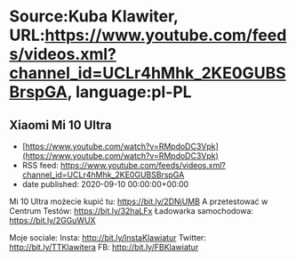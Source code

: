 # Source:Kuba Klawiter, URL:https://www.youtube.com/feeds/videos.xml?channel_id=UCLr4hMhk_2KE0GUBSBrspGA, language:pl-PL

## Xiaomi Mi 10 Ultra
 - [https://www.youtube.com/watch?v=RMpdoDC3Vpk](https://www.youtube.com/watch?v=RMpdoDC3Vpk)
 - RSS feed: https://www.youtube.com/feeds/videos.xml?channel_id=UCLr4hMhk_2KE0GUBSBrspGA
 - date published: 2020-09-10 00:00:00+00:00

Mi 10 Ultra możecie kupić tu: https://bit.ly/2DNjUMB
A przetestować w Centrum Testów: https://bit.ly/32haLFx
Ładowarka samochodowa: https://bit.ly/2GGuWUX

Moje sociale: 
Insta: http://bit.ly/InstaKlawiatur 
Twitter: http://bit.ly/TTKlawitera
FB: http://bit.ly/FBKlawiatur

